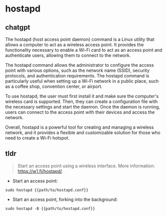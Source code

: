 # hostapd 
## chatgpt 
The hostapd (host access point daemon) command is a Linux utility that allows a computer to act as a wireless access point. It provides the functionality necessary to enable a Wi-Fi card to act as an access point and authenticate users, allowing them to connect to the network.

The hostapd command allows the administrator to configure the access point with various options, such as the network name (SSID), security protocols, and authentication requirements. The hostapd command is particularly useful when setting up a Wi-Fi network in a public place, such as a coffee shop, convention center, or airport.

To use hostapd, the user must first install it and make sure the computer's wireless card is supported. Then, they can create a configuration file with the necessary settings and start the daemon. Once the daemon is running, users can connect to the access point with their devices and access the network.

Overall, hostapd is a powerful tool for creating and managing a wireless network, and it provides a flexible and customizable solution for those who need to create a Wi-Fi hotspot. 

## tldr 
 
> Start an access point using a wireless interface.
> More information: <https://w1.fi/hostapd/>.

- Start an access point:

`sudo hostapd {{path/to/hostapd.conf}}`

- Start an access point, forking into the background:

`sudo hostapd -B {{path/to/hostapd.conf}}`
